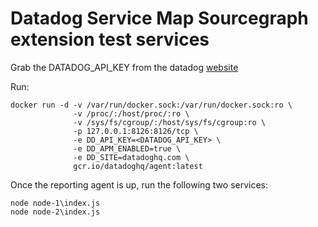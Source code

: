 # Datadog Service Map Sourcegraph extension test services


Grab the DATADOG_API_KEY from the datadog [website](https://app.datadoghq.com/organization-settings/api-keys)

Run:
```
docker run -d -v /var/run/docker.sock:/var/run/docker.sock:ro \
              -v /proc/:/host/proc/:ro \
              -v /sys/fs/cgroup/:/host/sys/fs/cgroup:ro \
              -p 127.0.0.1:8126:8126/tcp \
              -e DD_API_KEY=<DATADOG_API_KEY> \
              -e DD_APM_ENABLED=true \
              -e DD_SITE=datadoghq.com \
              gcr.io/datadoghq/agent:latest
```

Once the reporting agent is up, run the following two services:
```
node node-1\index.js
node node-2\index.js
```
